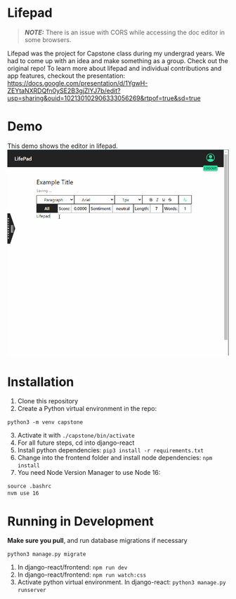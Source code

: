 # Lifepad
> **_NOTE:_** There is an issue with CORS while accessing the doc editor in some browsers.

Lifepad was the project for Capstone class during my undergrad years. We had to come up with an idea and make something as a group. Check out the original repo! 
To learn more about lifepad and individual contributions and app features, checkout the presentation:
https://docs.google.com/presentation/d/1YgwH-ZEYtaNXRDQfn0ySE2B3gjZlYJ7b/edit?usp=sharing&ouid=102130102906333056269&rtpof=true&sd=true

# Demo
This demo shows the editor in lifepad.
<img src='demo.gif' title='Video Walkthrough' width='' alt='Video Walkthrough' />

# Installation

1. Clone this repository
2. Create a Python virtual environment in the repo:
```
python3 -m venv capstone
```

3. Activate it with `./capstone/bin/activate`
4. For all future steps, cd into django-react
5. Install python dependencies: `pip3 install -r requirements.txt`
6. Change into the frontend folder and install node dependencies: `npm install`
7. You need Node Version Manager to use Node 16:
```
source .bashrc
nvm use 16
```

# Running in Development

**Make sure you pull**, and run database migrations if necessary
```
python3 manage.py migrate
```

1. In django-react/frontend: `npm run dev`
2. In django-react/frontend: `npm run watch:css`
3. Activate python virtual environment. In django-react: `python3 manage.py runserver`
